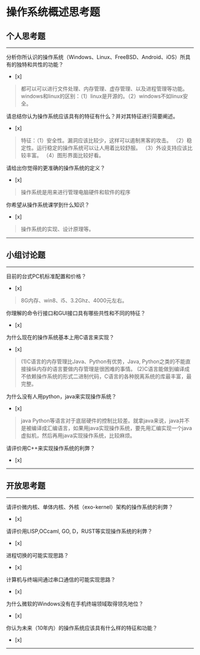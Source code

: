 # 操作系统概述思考题

## 个人思考题

---

分析你所认识的操作系统（Windows、Linux、FreeBSD、Android、iOS）所具有的独特和共性的功能？
- [x]  

>  都可以可以进行文件处理、内存管理、虚存管理、以及进程管理等功能。
windows和linux的区别：（1）linux是开源的。（2）windows不如linux安全。

请总结你认为操作系统应该具有的特征有什么？并对其特征进行简要阐述。
- [x]  

>   特征：（1）安全性。漏洞应该比较少，这样可以遏制黑客的攻击。
          （2）稳定性。运行稳定的操作系统可以让人用着比较舒服。
          （3）外设支持应该比较丰富。
          （4）图形界面比较好看。

请给出你觉得的更准确的操作系统的定义？
- [x]  

>   操作系统是用来进行管理电脑硬件和软件的程序

你希望从操作系统课学到什么知识？
- [x]  

>   操作系统的实现、设计原理等。

---

## 小组讨论题

---

目前的台式PC机标准配置和价格？
- [x]  

> 8G内存、win8、i5、3.2Ghz、4000元左右。

你理解的命令行接口和GUI接口具有哪些共性和不同的特征？
- [x]  

> 

为什么现在的操作系统基本上用C语言来实现？
- [x]  

>  (1)C语言的内存管理比Java、Python有优势，Java, Python之类的不能直接操纵内存的语言要做内存管理是很困难的事情。
   (2)C语言能做到编译成不依赖操作系统的形式二进制代码，C语言的各种脱离系统的库最丰富，最完整。

为什么没有人用python，java来实现操作系统？
- [x]  

>  java Python等语言对于底层硬件的控制比较差。就拿java来说，java并不是被编译成汇编语言，如果用java实现操作系统，要先用汇编实现一个java虚拟机，然后再用java实现操作系统，比较麻烦。

请评价用C++来实现操作系统的利弊？
- [x]  

>  

---

## 开放思考题

---

请评价微内核、单体内核、外核（exo-kernel）架构的操作系统的利弊？
- [x]  

>  

请评价用LISP,OCcaml, GO, D，RUST等实现操作系统的利弊？
- [x]  

>  

进程切换的可能实现思路？
- [x]  

>  

计算机与终端间通过串口通信的可能实现思路？
- [x]  

>  

为什么微软的Windows没有在手机终端领域取得领先地位？
- [x]  

>  

你认为未来（10年内）的操作系统应该具有什么样的特征和功能？
- [x]  

>  

---
